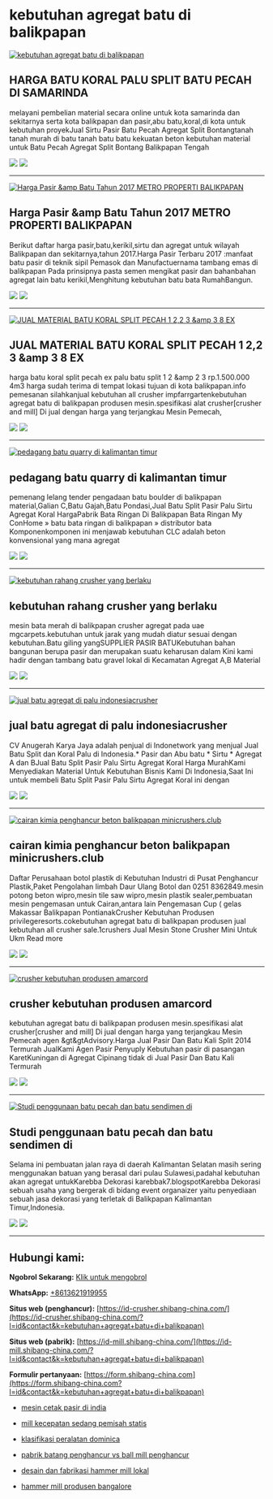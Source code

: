 # kebutuhan agregat batu di balikpapan

<a href="https://swt.shibang-china.com/?l=id&img&k=kebutuhan+agregat+batu+di+balikpapan" target="_blank">![kebutuhan agregat batu di balikpapan](http://static.shibang-china.com/all-800x300/557.jpg)</a>

## HARGA BATU KORAL PALU SPLIT BATU PECAH DI SAMARINDA
melayani pembelian material secara online untuk kota samarinda dan sekitarnya serta kota balikpapan dan pasir,abu batu,koral,di kota untuk kebutuhan proyekJual Sirtu Pasir Batu Pecah Agregat Split Bontangtanah tanah murah di batu tanah batu batu kekuatan beton kebutuhan material untuk Batu Pecah Agregat Split Bontang Balikpapan Tengah


<a href="https://whatsapp.shibangsoft.com/WhatsApp.php" target="_blank" title="WhatsApp">![](http://static.shibang-china.com/icon/whatsapp.png)</a> <a href="https://swt.shibang-china.com/?l=id&icon&k=kebutuhan+agregat+batu+di+balikpapan" target="_blank">![](http://static.shibang-china.com/icon/chat-id.png)</a>

---

<a href="https://swt.shibang-china.com/?l=id&img&k=kebutuhan+agregat+batu+di+balikpapan" target="_blank">![Harga Pasir &amp Batu Tahun 2017 METRO PROPERTI BALIKPAPAN](http://static.shibang-china.com/all-800x300/1399.jpg)</a>

## Harga Pasir &amp Batu Tahun 2017 METRO PROPERTI BALIKPAPAN
Berikut daftar harga pasir,batu,kerikil,sirtu dan agregat untuk wilayah Balikpapan dan sekitarnya,tahun 2017.Harga Pasir Terbaru 2017 :manfaat batu pasir di teknik sipil Pemasok dan Manufactuernama tambang emas di balikpapan Pada prinsipnya pasta semen mengikat pasir dan bahanbahan agregat lain batu kerikil,Menghitung kebutuhan batu bata RumahBangun.


<a href="https://whatsapp.shibangsoft.com/WhatsApp.php" target="_blank" title="WhatsApp">![](http://static.shibang-china.com/icon/whatsapp.png)</a> <a href="https://swt.shibang-china.com/?l=id&icon&k=kebutuhan+agregat+batu+di+balikpapan" target="_blank">![](http://static.shibang-china.com/icon/chat-id.png)</a>

---

<a href="https://swt.shibang-china.com/?l=id&img&k=kebutuhan+agregat+batu+di+balikpapan" target="_blank">![JUAL MATERIAL BATU KORAL SPLIT PECAH 1 2,2 3 &amp 3 8 EX](http://static.shibang-china.com/all-800x300/967.jpg)</a>

## JUAL MATERIAL BATU KORAL SPLIT PECAH 1 2,2 3 &amp 3 8 EX
harga batu koral split pecah ex palu batu split 1 2 &amp 2 3 rp.1.500.000 4m3 harga sudah terima di tempat lokasi tujuan di kota balikpapan.info pemesanan silahkanjual kebutuhan all crusher impfarrgartenkebutuhan agregat batu di balikpapan produsen mesin.spesifikasi alat crusher[crusher and mill] Di jual dengan harga yang terjangkau Mesin Pemecah,


<a href="https://whatsapp.shibangsoft.com/WhatsApp.php" target="_blank" title="WhatsApp">![](http://static.shibang-china.com/icon/whatsapp.png)</a> <a href="https://swt.shibang-china.com/?l=id&icon&k=kebutuhan+agregat+batu+di+balikpapan" target="_blank">![](http://static.shibang-china.com/icon/chat-id.png)</a>

---

<a href="https://swt.shibang-china.com/?l=id&img&k=kebutuhan+agregat+batu+di+balikpapan" target="_blank">![pedagang batu quarry di kalimantan timur](http://static.shibang-china.com/all-800x300/1201.jpg)</a>

## pedagang batu quarry di kalimantan timur
pemenang lelang tender pengadaan batu boulder di balikpapan material,Galian C,Batu Gajah,Batu Pondasi,Jual Batu Split Pasir Palu Sirtu Agregat Koral HargaPabrik Bata Ringan Di Balikpapan Bata Ringan My ConHome » batu bata ringan di balikpapan » distributor bata Komponenkomponen ini menjawab kebutuhan CLC adalah beton konvensional yang mana agregat


<a href="https://whatsapp.shibangsoft.com/WhatsApp.php" target="_blank" title="WhatsApp">![](http://static.shibang-china.com/icon/whatsapp.png)</a> <a href="https://swt.shibang-china.com/?l=id&icon&k=kebutuhan+agregat+batu+di+balikpapan" target="_blank">![](http://static.shibang-china.com/icon/chat-id.png)</a>

---

<a href="https://swt.shibang-china.com/?l=id&img&k=kebutuhan+agregat+batu+di+balikpapan" target="_blank">![kebutuhan rahang crusher yang berlaku](http://static.shibang-china.com/all-800x300/942.jpg)</a>

## kebutuhan rahang crusher yang berlaku
mesin bata merah di balikpapan crusher agregat pada uae mgcarpets.kebutuhan untuk jarak yang mudah diatur sesuai dengan kebutuhan.Batu giling yangSUPPLIER PASIR BATUKebutuhan bahan bangunan berupa pasir dan merupakan suatu keharusan dalam Kini kami hadir dengan tambang batu gravel lokal di Kecamatan Agregat A,B Material


<a href="https://whatsapp.shibangsoft.com/WhatsApp.php" target="_blank" title="WhatsApp">![](http://static.shibang-china.com/icon/whatsapp.png)</a> <a href="https://swt.shibang-china.com/?l=id&icon&k=kebutuhan+agregat+batu+di+balikpapan" target="_blank">![](http://static.shibang-china.com/icon/chat-id.png)</a>

---

<a href="https://swt.shibang-china.com/?l=id&img&k=kebutuhan+agregat+batu+di+balikpapan" target="_blank">![jual batu agregat di palu indonesiacrusher](http://static.shibang-china.com/all-800x300/23.jpg)</a>

## jual batu agregat di palu indonesiacrusher
CV Anugerah Karya Jaya adalah penjual di Indonetwork yang menjual Jual Batu Split dan Koral Palu di Indonesia.* Pasir dan Abu batu * Sirtu * Agregat A dan BJual Batu Split Pasir Palu Sirtu Agregat Koral Harga MurahKami Menyediakan Material Untuk Kebutuhan Bisnis Kami Di Indonesia,Saat Ini untuk membeli Batu Split Pasir Palu Sirtu Agregat Koral ini dengan


<a href="https://whatsapp.shibangsoft.com/WhatsApp.php" target="_blank" title="WhatsApp">![](http://static.shibang-china.com/icon/whatsapp.png)</a> <a href="https://swt.shibang-china.com/?l=id&icon&k=kebutuhan+agregat+batu+di+balikpapan" target="_blank">![](http://static.shibang-china.com/icon/chat-id.png)</a>

---

<a href="https://swt.shibang-china.com/?l=id&img&k=kebutuhan+agregat+batu+di+balikpapan" target="_blank">![cairan kimia penghancur beton balikpapan minicrushers.club](http://static.shibang-china.com/all-800x300/1342.jpg)</a>

## cairan kimia penghancur beton balikpapan minicrushers.club
Daftar Perusahaan botol plastik di Kebutuhan Industri di Pusat Penghancur Plastik,Paket Pengolahan limbah Daur Ulang Botol dan 0251 8362849.mesin potong beton wipro,mesin tile saw wipro,mesin plastik sealer,pembuatan mesin pengemasan untuk Cairan,antara lain Pengemasan Cup ( gelas Makassar Balikpapan PontianakCrusher Kebutuhan Produsen privilegeresorts.cokebutuhan agregat batu di balikpapan produsen jual kebutuhan all crusher sale.1crushers Jual Mesin Stone Crusher Mini Untuk Ukm Read more


<a href="https://whatsapp.shibangsoft.com/WhatsApp.php" target="_blank" title="WhatsApp">![](http://static.shibang-china.com/icon/whatsapp.png)</a> <a href="https://swt.shibang-china.com/?l=id&icon&k=kebutuhan+agregat+batu+di+balikpapan" target="_blank">![](http://static.shibang-china.com/icon/chat-id.png)</a>

---

<a href="https://swt.shibang-china.com/?l=id&img&k=kebutuhan+agregat+batu+di+balikpapan" target="_blank">![crusher kebutuhan produsen amarcord](http://static.shibang-china.com/all-800x300/1389.jpg)</a>

## crusher kebutuhan produsen amarcord
kebutuhan agregat batu di balikpapan produsen mesin.spesifikasi alat crusher[crusher and mill] Di jual dengan harga yang terjangkau Mesin Pemecah agen &gt&gtAdvisory.Harga Jual Pasir Dan Batu Kali Split 2014 Termurah JualKami Agen Pasir Penyuply Kebutuhan pasir di pasangan KaretKuningan di Agregat Cipinang tidak di Jual Pasir Dan Batu Kali Termurah


<a href="https://whatsapp.shibangsoft.com/WhatsApp.php" target="_blank" title="WhatsApp">![](http://static.shibang-china.com/icon/whatsapp.png)</a> <a href="https://swt.shibang-china.com/?l=id&icon&k=kebutuhan+agregat+batu+di+balikpapan" target="_blank">![](http://static.shibang-china.com/icon/chat-id.png)</a>

---

<a href="https://swt.shibang-china.com/?l=id&img&k=kebutuhan+agregat+batu+di+balikpapan" target="_blank">![Studi penggunaan batu pecah dan batu sendimen di](http://static.shibang-china.com/all-800x300/873.jpg)</a>

## Studi penggunaan batu pecah dan batu sendimen di
Selama ini pembuatan jalan raya di daerah Kalimantan Selatan masih sering menggunakan batuan yang berasal dari pulau Sulawesi,padahal kebutuhan akan agregat untukKarebba Dekorasi karebbak7.blogspotKarebba Dekorasi sebuah usaha yang bergerak di bidang event organaizer yaitu penyediaan sebuah jasa dekorasi yang terletak di Balikpapan Kalimantan Timur,Indonesia.


<a href="https://whatsapp.shibangsoft.com/WhatsApp.php" target="_blank" title="WhatsApp">![](http://static.shibang-china.com/icon/whatsapp.png)</a> <a href="https://swt.shibang-china.com/?l=id&icon&k=kebutuhan+agregat+batu+di+balikpapan" target="_blank">![](http://static.shibang-china.com/icon/chat-id.png)</a>

---
## Hubungi kami:

**Ngobrol Sekarang:** [Klik untuk mengobrol](https://swt.shibang-china.com?l=id&contact&k=kebutuhan+agregat+batu+di+balikpapan)

**WhatsApp:**  [+8613621919955](https://whatsapp.shibangsoft.com/WhatsApp.php)

**Situs web (penghancur):** [https://id-crusher.shibang-china.com/](https://id-crusher.shibang-china.com/?l=id&contact&k=kebutuhan+agregat+batu+di+balikpapan)

**Situs web (pabrik):** [https://id-mill.shibang-china.com/](https://id-mill.shibang-china.com/?l=id&contact&k=kebutuhan+agregat+batu+di+balikpapan)

**Formulir pertanyaan:** [https://form.shibang-china.com](https://form.shibang-china.com?l=id&contact&k=kebutuhan+agregat+batu+di+balikpapan)

* [mesin cetak pasir di india](../36/mesin%20cetak%20pasir%20di%20india.md)

* [mill kecepatan sedang pemisah statis](../38/mill%20kecepatan%20sedang%20pemisah%20statis.md)

* [klasifikasi peralatan dominica](../32/klasifikasi%20peralatan%20dominica.md)

* [pabrik batang penghancur vs ball mill penghancur](../38/pabrik%20batang%20penghancur%20vs%20ball%20mill%20penghancur.md)

* [desain dan fabrikasi hammer mill lokal](../40/desain%20dan%20fabrikasi%20hammer%20mill%20lokal.md)

* [hammer mill produsen bangalore](../33/hammer%20mill%20produsen%20bangalore.md)